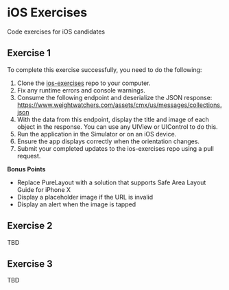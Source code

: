 # iOS Exercises
Code exercises for iOS candidates

## Exercise 1

To complete this exercise successfully, you need to do the following:

1. Clone the [ios-exercises](https://github.com/WW-Digital/ios-exercises) repo to your computer.
1. Fix any runtime errors and console warnings.
1. Consume the following endpoint and deserialize the JSON response: https://www.weightwatchers.com/assets/cmx/us/messages/collections.json
1. With the data from this endpoint, display the title and image of each object in the response. You can use any UIView or UIControl to do this.
1. Run the application in the Simulator or on an iOS device.
1. Ensure the app displays correctly when the orientation changes.
1. Submit your completed updates to the ios-exercises repo using a pull request.

**Bonus Points**

 * Replace PureLayout with a solution that supports Safe Area Layout Guide for iPhone X
 * Display a placeholder image if the URL is invalid
 * Display an alert when the image is tapped

## Exercise 2

TBD

## Exercise 3

TBD

